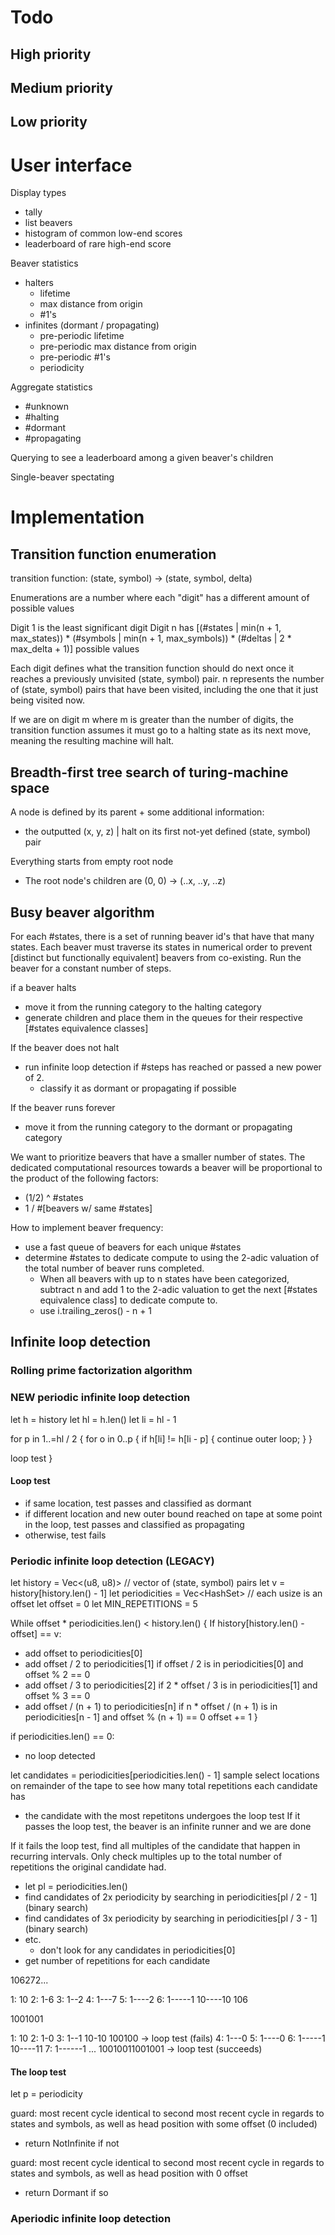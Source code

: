 # Todo

## High priority


## Medium priority


## Low priority



# User interface

Display types
- tally
- list beavers
- histogram of common low-end scores
- leaderboard of rare high-end score

Beaver statistics
- halters
  - lifetime
  - max distance from origin
  - #1's
- infinites (dormant / propagating)
  - pre-periodic lifetime
  - pre-periodic max distance from origin
  - pre-periodic #1's
  - periodicity

Aggregate statistics
- #unknown
- #halting
- #dormant
- #propagating

Querying to see a leaderboard among a given beaver's children

Single-beaver spectating

# Implementation

## Transition function enumeration

transition function:
(state, symbol) -> (state, symbol, delta)

Enumerations are a number where each "digit" has a different amount of possible values

Digit 1 is the least significant digit
Digit n has [(#states | min(n + 1, max_states)) * (#symbols | min(n + 1, max_symbols)) * (#deltas | 2 * max_delta + 1)] possible values

Each digit defines what the transition function should do next once it reaches a previously unvisited (state, symbol) pair.
n represents the number of (state, symbol) pairs that have been visited, including the one that it just being visited now.

If we are on digit m where m is greater than the number of digits, the transition function assumes it must go to a halting state as its next move,
meaning the resulting machine will halt.

## Breadth-first tree search of turing-machine space

A node is defined by its parent + some additional information:
- the outputted (x, y, z) | halt on its first not-yet defined (state, symbol) pair

Everything starts from empty root node
- The root node's children are (0, 0) -> (..x, ..y, ..z)


## Busy beaver algorithm

For each #states, there is a set of running beaver id's that have that many states.
Each beaver must traverse its states in numerical order to prevent [distinct but functionally equivalent] beavers from co-existing.
Run the beaver for a constant number of steps.

if a beaver halts
- move it from the running category to the halting category
- generate children and place them in the queues for their respective [#states equivalence classes]

If the beaver does not halt
- run infinite loop detection if #steps has reached or passed a new power of 2.
  - classify it as dormant or propagating if possible

If the beaver runs forever
- move it from the running category to the dormant or propagating category

We want to prioritize beavers that have a smaller number of states.
The dedicated computational resources towards a beaver will be proportional to the product of the following factors:
- (1/2) ^ #states
- 1 / #[beavers w/ same #states]

How to implement beaver frequency:
- use a fast queue of beavers for each unique #states
- determine #states to dedicate compute to using the 2-adic
  valuation of the total number of beaver runs completed.
  - When all beavers with up to n states have been categorized,
    subtract n and add 1 to the 2-adic valuation to get the next
    [#states equivalence class] to dedicate compute to.
  - use i.trailing_zeros() - n + 1

## Infinite loop detection

### Rolling prime factorization algorithm


### NEW periodic infinite loop detection

let h = history
let hl = h.len()
let li = hl - 1

for p in 1..=hl / 2 {
  for o in 0..p {
    if h[li] != h[li - p] {
      continue outer loop;
    }
  }
  
  loop test
}

#### Loop test

- if same location, test passes and classified as dormant
- if different location and new outer bound reached on tape at some point in the loop, test passes and classified as propagating
- otherwise, test fails

### Periodic infinite loop detection (LEGACY)

let history = Vec<(u8, u8)> // vector of (state, symbol) pairs
let v = history[history.len() - 1]
let periodicities = Vec<HashSet<usize>> // each usize is an offset
let offset = 0
let MIN_REPETITIONS = 5

While offset * periodicities.len() < history.len() {
  If history[history.len() - offset] == v:
  - add offset to periodicities[0]
  - add offset / 2 to periodicities[1] if offset / 2 is in periodicities[0] and offset % 2 == 0
  - add offset / 3 to periodicities[2] if 2 * offset / 3 is in periodicities[1] and offset % 3 == 0
  - add offset / (n + 1) to periodicities[n] if n * offset / (n + 1) is in periodicities[n - 1] and offset % (n + 1) == 0
  offset += 1
}

if periodicities.len() == 0:
- no loop detected

let candidates = periodicities[periodicities.len() - 1]
sample select locations on remainder of the tape to see how many total repetitions each candidate has
- the candidate with the most repetitons undergoes the loop test
If it passes the loop test, the beaver is an infinite runner and we are done

If it fails the loop test, find all multiples of the candidate that happen in recurring intervals.
Only check multiples up to the total number of repetitions the original candidate had.
- let pl = periodicities.len()
- find candidates of 2x periodicity by searching in periodicities[pl / 2 - 1] (binary search)
- find candidates of 3x periodicity by searching in periodicities[pl / 3 - 1] (binary search)
- etc.
  - don't look for any candidates in periodicities[0]
- get number of repetitions for each candidate

106272...

1: 10
2: 1-6
3: 1--2
4: 1---7
5: 1----2
6: 1-----1
   10----10
   106

1001001

1: 10
2: 1-0
3: 1--1
   10-10
   100100 -> loop test (fails)
4: 1---0
5: 1----0
6: 1-----1
   10----11
7: 1------1
   ...
   10010011001001 -> loop test (succeeds)




#### The loop test

let p = periodicity

guard: most recent cycle identical to second most recent cycle in regards to states and symbols, as well as head position with some offset (0 included)
- return NotInfinite if not

guard: most recent cycle identical to second most recent cycle in regards to states and symbols, as well as head position with 0 offset
- return Dormant if so











### Aperiodic infinite loop detection
